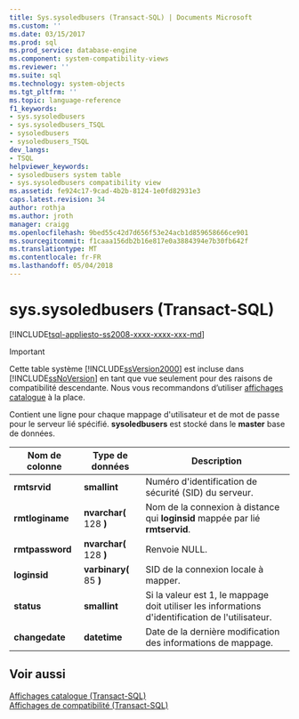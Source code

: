 ```yaml
---
title: Sys.sysoledbusers (Transact-SQL) | Documents Microsoft
ms.custom: ''
ms.date: 03/15/2017
ms.prod: sql
ms.prod_service: database-engine
ms.component: system-compatibility-views
ms.reviewer: ''
ms.suite: sql
ms.technology: system-objects
ms.tgt_pltfrm: ''
ms.topic: language-reference
f1_keywords:
- sys.sysoledbusers
- sys.sysoledbusers_TSQL
- sysoledbusers
- sysoledbusers_TSQL
dev_langs:
- TSQL
helpviewer_keywords:
- sysoledbusers system table
- sys.sysoledbusers compatibility view
ms.assetid: fe924c17-9cad-4b2b-8124-1e0fd82931e3
caps.latest.revision: 34
author: rothja
ms.author: jroth
manager: craigg
ms.openlocfilehash: 9bed55c42d7d656f53e24acb1d859658666ce901
ms.sourcegitcommit: f1caaa156db2b16e817e0a3884394e7b30fb642f
ms.translationtype: MT
ms.contentlocale: fr-FR
ms.lasthandoff: 05/04/2018
---
```

# <a name="syssysoledbusers-transact-sql"></a>sys.sysoledbusers (Transact-SQL)
[!INCLUDE[tsql-appliesto-ss2008-xxxx-xxxx-xxx-md](../../includes/tsql-appliesto-ss2008-xxxx-xxxx-xxx-md.md)]

    
> [!IMPORTANT]  
>  Cette table système [!INCLUDE[ssVersion2000](../../includes/ssversion2000-md.md)] est incluse dans [!INCLUDE[ssNoVersion](../../includes/ssnoversion-md.md)] en tant que vue seulement pour des raisons de compatibilité descendante. Nous vous recommandons d’utiliser [affichages catalogue](../../relational-databases/system-catalog-views/catalog-views-transact-sql.md) à la place.  
  
 Contient une ligne pour chaque mappage d'utilisateur et de mot de passe pour le serveur lié spécifié. **sysoledbusers** est stocké dans le **master** base de données.  
  
|Nom de colonne|Type de données| Description|  
|-----------------|---------------|-----------------|  
|**rmtsrvid**|**smallint**|Numéro d'identification de sécurité (SID) du serveur.|  
|**rmtloginame**|**nvarchar(** 128 **)**|Nom de la connexion à distance qui **loginsid** mappée par lié **rmtservid**.|  
|**rmtpassword**|**nvarchar(** 128 **)**|Renvoie NULL.|  
|**loginsid**|**varbinary(** 85 **)**|SID de la connexion locale à mapper.|  
|**status**|**smallint**|Si la valeur est 1, le mappage doit utiliser les informations d'identification de l'utilisateur.|  
|**changedate**|**datetime**|Date de la dernière modification des informations de mappage.|  
  
## <a name="see-also"></a>Voir aussi  
 [Affichages catalogue &#40;Transact-SQL&#41;](../../relational-databases/system-catalog-views/catalog-views-transact-sql.md)   
 [Affichages de compatibilité &#40;Transact-SQL&#41;](~/relational-databases/system-compatibility-views/system-compatibility-views-transact-sql.md)  
  
  
